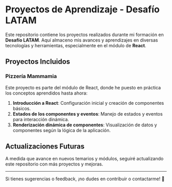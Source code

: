# Proyectos de Aprendizaje - Desafío LATAM

Este repositorio contiene los proyectos realizados durante mi formación en **Desafío LATAM**. Aquí almaceno mis avances y aprendizajes en diversas tecnologías y herramientas, especialmente en el módulo de **React**.

## Proyectos Incluidos

### Pizzería Mammamia
Este proyecto es parte del módulo de React, donde he puesto en práctica los conceptos aprendidos hasta ahora:
1. **Introducción a React**: Configuración inicial y creación de componentes básicos.
2. **Estados de los componentes y eventos**: Manejo de estados y eventos para interacción dinámica.
3. **Renderización dinámica de componentes**: Visualización de datos y componentes según la lógica de la aplicación.

## Actualizaciones Futuras
A medida que avance en nuevos temarios y módulos, seguiré actualizando este repositorio con más proyectos y mejoras.

---

Si tienes sugerencias o feedback, ¡no dudes en contribuir o contactarme! 🚀
